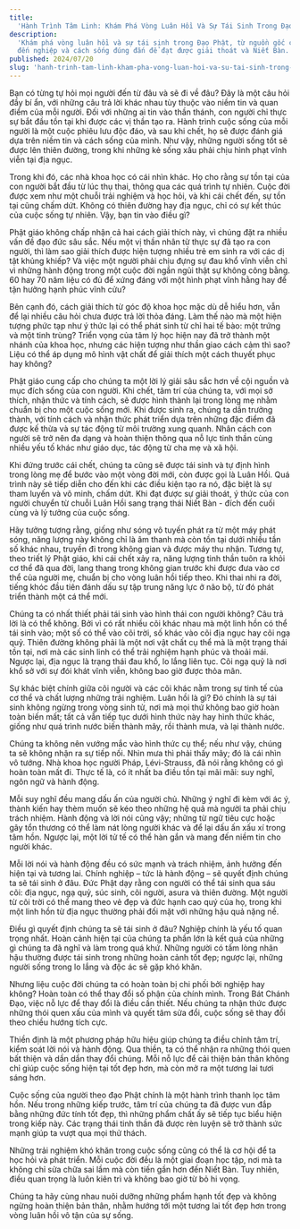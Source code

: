 ```yaml
---
title:
  'Hành Trình Tâm Linh: Khám Phá Vòng Luân Hồi Và Sự Tái Sinh Trong Đạo Phật'
description:
  'Khám phá vòng luân hồi và sự tái sinh trong Đạo Phật, từ nguồn gốc con người
  đến nghiệp và cách sống đúng đắn để đạt được giải thoát và Niết Bàn.'
published: 2024/07/20
slug: 'hanh-trinh-tam-linh-kham-pha-vong-luan-hoi-va-su-tai-sinh-trong-dao-phat'
---
```


Bạn có từng tự hỏi mọi người đến từ đâu và sẽ đi về đâu? Đây là một câu hỏi đầy
bí ẩn, với những câu trả lời khác nhau tùy thuộc vào niềm tin và quan điểm của
mỗi người. Đối với những ai tin vào thần thánh, con người chỉ thực sự bắt đầu
tồn tại khi được các vị thần tạo ra. Hành trình cuộc sống của mỗi người là một
cuộc phiêu lưu độc đáo, và sau khi chết, họ sẽ được đánh giá dựa trên niềm tin
và cách sống của mình. Như vậy, những người sống tốt sẽ được lên thiên đường,
trong khi những kẻ sống xấu phải chịu hình phạt vĩnh viễn tại địa ngục.

Trong khi đó, các nhà khoa học có cái nhìn khác. Họ cho rằng sự tồn tại của con
người bắt đầu từ lúc thụ thai, thông qua các quá trình tự nhiên. Cuộc đời được
xem như một chuỗi trải nghiệm và học hỏi, và khi cái chết đến, sự tồn tại cũng
chấm dứt. Không có thiên đường hay địa ngục, chỉ có sự kết thúc của cuộc sống tự
nhiên. Vậy, bạn tin vào điều gì?

Phật giáo không chấp nhận cả hai cách giải thích này, vì chúng đặt ra nhiều vấn
đề đạo đức sâu sắc. Nếu một vị thần nhân từ thực sự đã tạo ra con người, thì làm
sao giải thích được hiện tượng nhiều trẻ em sinh ra với các dị tật khủng khiếp?
Và việc một người phải chịu đựng sự đau khổ vĩnh viễn chỉ vì những hành động
trong một cuộc đời ngắn ngủi thật sự không công bằng. 60 hay 70 năm liệu có đủ
để xứng đáng với một hình phạt vĩnh hằng hay để tận hưởng hạnh phúc vĩnh cửu?

Bên cạnh đó, cách giải thích từ góc độ khoa học mặc dù dễ hiểu hơn, vẫn để lại
nhiều câu hỏi chưa được trả lời thỏa đáng. Làm thế nào mà một hiện tượng phức
tạp như ý thức lại có thể phát sinh từ chỉ hai tế bào: một trứng và một tinh
trùng? Triển vọng của tâm lý học hiện nay đã trở thành một nhánh của khoa học,
nhưng các hiện tượng như thần giao cách cảm thì sao? Liệu có thể áp dụng mô hình
vật chất để giải thích một cách thuyết phục hay không?

Phật giáo cung cấp cho chúng ta một lời lý giải sâu sắc hơn về cội nguồn và mục
đích sống của con người. Khi chết, tâm trí của chúng ta, với mọi sở thích, nhận
thức và tính cách, sẽ được hình thành lại trong lòng mẹ nhằm chuẩn bị cho một
cuộc sống mới. Khi được sinh ra, chúng ta dần trưởng thành, với tính cách và
nhận thức phát triển dựa trên những đặc điểm đã được kế thừa và sự tác động từ
môi trường xung quanh. Nhân cách con người sẽ trở nên đa dạng và hoàn thiện
thông qua nỗ lực tinh thần cùng nhiều yếu tố khác như giáo dục, tác động từ cha
mẹ và xã hội.

Khi đứng trước cái chết, chúng ta cũng sẽ được tái sinh và tự định hình trong
lòng mẹ để bước vào một vòng đời mới, còn được gọi là Luân Hồi. Quá trình này sẽ
tiếp diễn cho đến khi các điều kiện tạo ra nó, đặc biệt là sự tham luyến và vô
minh, chấm dứt. Khi đạt được sự giải thoát, ý thức của con người chuyển từ chuỗi
Luân Hồi sang trạng thái Niết Bàn - đích đến cuối cùng và lý tưởng của cuộc
sống.

Hãy tưởng tượng rằng, giống như sóng vô tuyến phát ra từ một máy phát sóng, năng
lượng này không chỉ là âm thanh mà còn tồn tại dưới nhiều tần số khác nhau,
truyền đi trong không gian và được máy thu nhận. Tương tự, theo triết lý Phật
giáo, khi cái chết xảy ra, năng lượng tinh thần tuôn ra khỏi cơ thể đã qua đời,
lang thang trong không gian trước khi được đưa vào cơ thể của người mẹ, chuẩn bị
cho vòng luân hồi tiếp theo. Khi thai nhi ra đời, tiếng khóc đầu tiên đánh dấu
sự tập trung năng lực ở não bộ, từ đó phát triển thành một cá thể mới.

Chúng ta có nhất thiết phải tái sinh vào hình thái con người không? Câu trả lời
là có thể không. Bởi vì có rất nhiều cõi khác nhau mà một linh hồn có thể tái
sinh vào; một số có thể vào cõi trời, số khác vào cõi địa ngục hay cõi ngạ quỷ.
Thiên đường không phải là một nơi vật chất cụ thể mà là một trạng thái tồn tại,
nơi mà các sinh linh có thể trải nghiệm hạnh phúc và thoải mái. Ngược lại, địa
ngục là trạng thái đau khổ, lo lắng liên tục. Cõi ngạ quỷ là nơi khổ sở với sự
đói khát vĩnh viễn, không bao giờ được thỏa mãn.

Sự khác biệt chính giữa cõi người và các cõi khác nằm trong sự tinh tế của cơ
thể và chất lượng những trải nghiệm. Luân hồi là gì? Đó chính là sự tái sinh
không ngừng trong vòng sinh tử, nơi mà mọi thứ không bao giờ hoàn toàn biến mất;
tất cả vẫn tiếp tục dưới hình thức này hay hình thức khác, giống như quá trình
nước biến thành mây, rồi thành mưa, và lại thành nước.

Chúng ta không nên vướng mắc vào hình thức cụ thể; nếu như vậy, chúng ta sẽ
không nhận ra sự tiếp nối. Nhìn mưa thì phải thấy mây; đó là cái nhìn vô tướng.
Nhà khoa học người Pháp, Lévi-Strauss, đã nói rằng không có gì hoàn toàn mất đi.
Thực tế là, có ít nhất ba điều tồn tại mãi mãi: suy nghĩ, ngôn ngữ và hành động.

Mỗi suy nghĩ đều mang dấu ấn của người chủ. Những ý nghĩ đi kèm với ác ý, thành
kiến hay thèm muốn sẽ kéo theo những hệ quả mà người ta phải chịu trách nhiệm.
Hành động và lời nói cũng vậy; những từ ngữ tiêu cực hoặc gây tổn thương có thể
làm nát lòng người khác và để lại dấu ấn xấu xí trong tâm hồn. Ngược lại, một
lời tử tế có thể hàn gắn và mang đến niềm tin cho người khác.

Mỗi lời nói và hành động đều có sức mạnh và trách nhiệm, ảnh hưởng đến hiện tại
và tương lai. Chính nghiệp – tức là hành động – sẽ quyết định chúng ta sẽ tái
sinh ở đâu. Đức Phật dạy rằng con người có thể tái sinh qua sáu cõi: địa ngục,
ngạ quỷ, súc sinh, cõi người, asura và thiên đường. Một người từ cõi trời có thể
mang theo vẻ đẹp và đức hạnh cao quý của họ, trong khi một linh hồn từ địa ngục
thường phải đối mặt với những hậu quả nặng nề.

Điều gì quyết định chúng ta sẽ tái sinh ở đâu? Nghiệp chính là yếu tố quan trọng
nhất. Hoàn cảnh hiện tại của chúng ta phần lớn là kết quả của những gì chúng ta
đã nghĩ và làm trong quá khứ. Những người có tấm lòng nhân hậu thường được tái
sinh trong những hoàn cảnh tốt đẹp; ngược lại, những người sống trong lo lắng và
độc ác sẽ gặp khó khăn.

Nhưng liệu cuộc đời chúng ta có hoàn toàn bị chi phối bởi nghiệp hay không? Hoàn
toàn có thể thay đổi số phận của chính mình. Trong Bát Chánh Đạo, việc nỗ lực để
thay đổi là điều cần thiết. Nếu chúng ta nhận thức được những thói quen xấu của
mình và quyết tâm sửa đổi, cuộc sống sẽ thay đổi theo chiều hướng tích cực.

Thiền định là một phương pháp hữu hiệu giúp chúng ta điều chỉnh tâm trí, kiểm
soát lời nói và hành động. Qua thiền, ta có thể nhận ra những thói quen bất
thiện và dần dần thay đổi chúng. Mỗi nỗ lực để cải thiện bản thân không chỉ giúp
cuộc sống hiện tại tốt đẹp hơn, mà còn mở ra một tương lai tươi sáng hơn.

Cuộc sống của người theo đạo Phật chính là một hành trình thanh lọc tâm hồn. Nếu
trong những kiếp trước, tâm trí của chúng ta đã được vun đắp bằng những đức tính
tốt đẹp, thì những phẩm chất ấy sẽ tiếp tục biểu hiện trong kiếp này. Các trạng
thái tinh thần đã được rèn luyện sẽ trở thành sức mạnh giúp ta vượt qua mọi thử
thách.

Những trải nghiệm khó khăn trong cuộc sống cũng có thể là cơ hội để ta học hỏi
và phát triển. Mỗi cuộc đời đều là một giai đoạn học tập, nơi mà ta không chỉ
sửa chữa sai lầm mà còn tiến gần hơn đến Niết Bàn. Tuy nhiên, điều quan trọng là
luôn kiên trì và không bao giờ từ bỏ hi vọng.

Chúng ta hãy cùng nhau nuôi dưỡng những phẩm hạnh tốt đẹp và không ngừng hoàn
thiện bản thân, nhằm hướng tới một tương lai tốt đẹp hơn trong vòng luân hồi vô
tận của sự sống.

